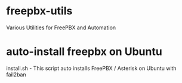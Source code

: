 # freepbx-utils
Various Utilities for FreePBX and Automation

# auto-install freepbx on Ubuntu
install.sh - This script auto installs FreePBX / Asterisk on Ubuntu with fail2ban
